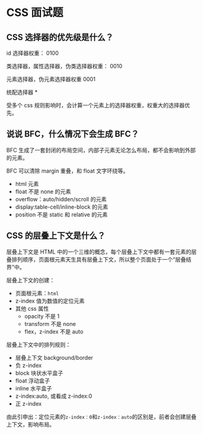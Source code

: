 # CSS 面试题

## CSS 选择器的优先级是什么？

id 选择器权重： 0100

类选择器，属性选择器，伪类选择器权重： 0010

元素选择器，伪元素选择器权重 0001

统配选择器 \*

受多个 css 规则影响时，会计算一个元素上的选择器权重，权重大的选择器优先。

## 说说 BFC，什么情况下会生成 BFC？

BFC 生成了一套封闭的布局空间，内部子元素无论怎么布局，都不会影响到外部的元素。

BFC 可以清除 margin 重叠，和 float 文字环绕等。

- html 元素
- float 不是 none 的元素
- overflow：auto/hidden/scroll 的元素
- display:table-cell/inline-block 的元素
- position 不是 static 和 relative 的元素

## CSS 的层叠上下文是什么？

层叠上下文是 HTML 中的一个三维的概念，每个层叠上下文中都有一套元素的层叠排列顺序，页面根元素天生具有层叠上下文，所以整个页面处于一个“层叠结界”中。

层叠上下文的创建：

- 页面根元素：`html`
- z-index 值为数值的定位元素
- 其他 css 属性
  - opacity 不是 1
  - transform 不是 none
  - flex，z-index 不是 auto

层叠上下文中的排列规则：

- 层叠上下文 background/border
- 负 z-index
- block 块状水平盒子
- float 浮动盒子
- inline 水平盒子
- z-index:auto, 或看成 z-index:0
- 正 z-index

由此引申出：定位元素的`z-index：0`和`z-index：auto`的区别是，前者会创建层叠上下文，影响布局。

